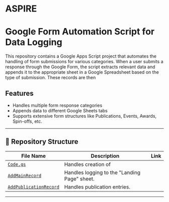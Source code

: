 # ASPIRE
# Google Form Automation Script for Data Logging

This repository contains a Google Apps Script project that  automates the handling of form submissions for various categories. When a user submits a response through the Google Form, the script extracts relevant data and appends it to the appropriate sheet in a Google Spreadsheet based on the type of submission. These records are then 

## Features

- Handles multiple form response categories
- Appends data to different Google Sheets tabs
- Supports extensive form structures like Publications, Events, Awards, Spin-offs, etc.

---

## 📁 Repository Structure

| File Name | Description | Link |
|----------|-------------|------|
| [`Code.gs`](<https://github.com/shravaninindra/ASPIRE/blob/main/create.gs>) | Handles creation of  |
| [`AddMainRecord`](<https://github.com/shravaninindra/ASPIRE/blob/main/onFormSubmit.gs>) | Handles logging to the "Landing Page" sheet. |
| [`AddPublicationRecord`](<https://github.com/shravaninindra/ASPIRE/blob/main/writeRecords.gs>) | Handles publication entries. |

---
